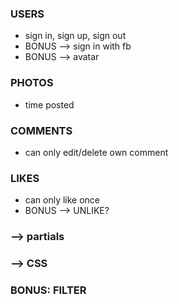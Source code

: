 ### USERS
* sign in, sign up, sign out
* BONUS --> sign in with fb
* BONUS --> avatar


### PHOTOS
<!-- * caption: string -->
<!-- * can only delete/edit own pic -->
* time posted
<!-- * posted by -->


### COMMENTS
* can only edit/delete own comment
<!-- * posted by -->

### LIKES
* can only like once
* BONUS --> UNLIKE?

### --> partials
### --> CSS


### BONUS: FILTER
